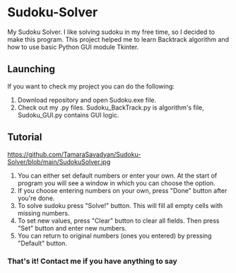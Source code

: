 # Sudoku-Solver

My Sudoku Solver. I like solving sudoku in my free time, so I decided to make this program.
This project helped me to learn Backtrack algorithm and how to use basic Python GUI module Tkinter.

## Launching
If you want to check my project you can do the following:
1) Download repository and open Sudoku.exe file.
2) Check out my .py files. Sudoku_BackTrack.py is algorithm's file, Sudoku_GUI.py contains GUI logic.

## Tutorial
https://github.com/TamaraSavadyan/Sudoku-Solver/blob/main/SudokuSolver.jpg
1) You can either set default numbers or enter your own. At the start of program you will see a window in which you can choose the option.
2) If you choose entering numbers on your own, press "Done" button after you're done.
3) To solve sudoku press "Solve!" button. This will fill all empty cells with missing numbers.
4) To set new values, press "Clear" button to clear all fields. Then press "Set" button and enter new numbers.
5) You can return to original numbers (ones you entered) by pressing "Default" button.

### That's it! Contact me if you have anything to say






